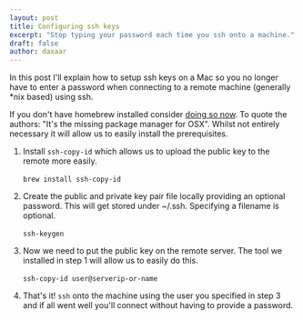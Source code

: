 ```yaml
---
layout: post
title: Configuring ssh keys 
excerpt: "Stop typing your password each time you ssh onto a machine."
draft: false
author: daxaar
---
```


In this post I'll explain how to setup ssh keys on a Mac so you no longer have to enter a password when connecting to a remote machine (generally *nix based) using ssh.

If you don't have homebrew installed consider [doing so now](http://brew.sh/).  To quote the authors: "It's the missing package manager for OSX".  Whilst not entirely necessary it will allow us to easily install the prerequisites.

1. Install `ssh-copy-id` which allows us to upload the public key to the remote more easily.
<br/><br/>`brew install ssh-copy-id`

2. Create the public and private key pair file locally providing an optional password.  This will get stored under ~/.ssh.  Specifying a filename is optional.
<br/><br/>`ssh-keygen`

3. Now we need to put the public key on the remote server.  The tool we installed in step 1 will allow us to easily do this.
<br/><br/>`ssh-copy-id user@serverip-or-name`

4. That's it!  `ssh` onto the machine using the user you specified in step 3 and if all went well you'll connect without having to provide a password.
